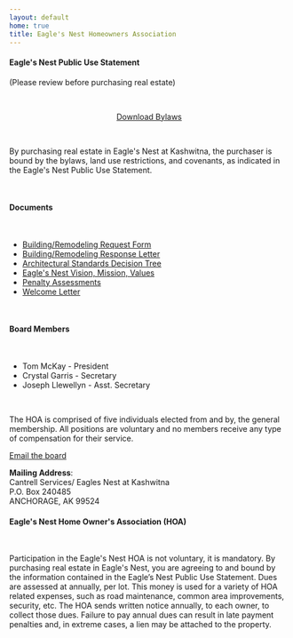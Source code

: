 ```yaml
---
layout: default
home: true
title: Eagle's Nest Homeowners Association
---
```


<div class="row">
    <div class="span12">
    <div class="row">
            <div class="span4">
            	<h4>Eagle's Nest Public Use Statement</h4>
                <p>(Please review before purchasing real estate)</p>
                <br>
                <p align="center"><a class="btn btn-med" href="/files/Eagles_Nest_Bylaws.pdf"><i class="icon-download"></i> Download Bylaws</a></p> 
                <br>
                <p>By purchasing real estate in Eagle's Nest at Kashwitna, the purchaser is bound by the bylaws, land use restrictions, and covenants, as indicated in the Eagle's Nest Public Use Statement.</p> <br>
                <h4>Documents</h4>
                <br>
                <ul>
                    <li><a href="files/ACC_Building_Remodeling_Request_Form_Rev_2018.docx">Building/Remodeling Request Form</a></li>
                    <li><a href="files/ACC_ResponseLetter_BoardApproved.pdf">Building/Remodeling Response Letter</a></li>
                    <li><a href="files/Arch_Standards_Decision_Tree.pdf">Architectural Standards Decision Tree</a></li>
                    <li><a href="files/Mission_Vision_Values_BoardApproved.pdf">Eagle's Nest Vision, Mission, Values</a></li>
                    <li><a href="files/Penalty_Assessments_BoardApproved.pdf">Penalty Assessments</a></li>
                    <li><a href="files/Welcome_Letter.pdf">Welcome Letter</a></li>
                </ul>
                <br>
            </div>
            <div class="span3">
                <h4>Board Members</h4>
                <br>
                <ul>
                    <li>Tom McKay - President</li>                    
                    <li>Crystal Garris - Secretary</li>
                    <li>Joseph Llewellyn - Asst. Secretary</li>
                </ul>
                <br>
                <p>The HOA is comprised of five individuals elected from and by, the general membership. All positions are voluntary and no members receive any type of compensation for their service.</p>
                <p><a href="mailto:board@eaglesnest-hoa.net">Email the board</a></p>
                <p><strong>Mailing Address</strong>:<br/>Cantrell Services/ Eagles Nest at Kashwitna<br/>P.O. Box 240485<br>ANCHORAGE, AK 99524</p>
            </div>
            <div class="span4">
         		<h4>Eagle's Nest Home Owner's Association (HOA)</h4>
         		 <br>
                 <p>Participation in the Eagle's Nest HOA is not voluntary, it is mandatory. By purchasing real estate in Eagle's Nest, you are agreeing to and bound by the information contained in the Eagle’s Nest Public Use Statement. Dues are assessed at annually, per lot. This money is used for a variety of HOA related expenses, such as road maintenance, common area improvements, security, etc. The HOA sends written notice annually, to each owner, to collect those dues. Failure to pay annual dues can result in late payment penalties and, in extreme cases, a lien may be attached to the property.</p>
                 <br/>                                    	   
            </div>
        </div>
    </div>
</div>


